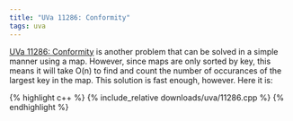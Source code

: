```yaml
---
title: "UVa 11286: Conformity"
tags: uva
---
```

[UVa 11286: Conformity](https://uva.onlinejudge.org/index.php?option=com_onlinejudge&Itemid=8&category=24&page=show_problem&problem=2261) is another problem that can be solved in a simple manner using a map. <!--more--> However, since maps are only sorted by key, this means it will take O(n) to find and count the number of occurances of the largest key in the map. This solution is fast enough, however. Here it is:

{% highlight c++ %}
{% include_relative downloads/uva/11286.cpp %}
{% endhighlight %}

